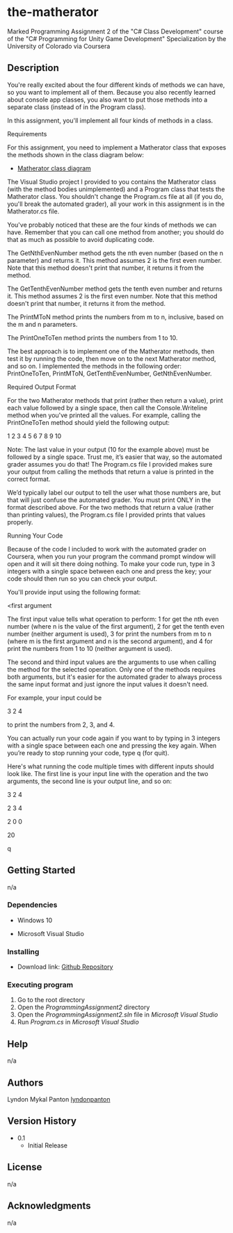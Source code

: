 # the-matherator
Marked Programming Assignment 2 of the "C# Class Development" course of the "C# Programming for Unity Game Development" Specialization by the University of Colorado via Coursera

## Description

You're really excited about the four different kinds of methods we can have, so you want to implement all of them. Because you also recently learned about console app classes, you also want to put those methods into a separate class (instead of in the Program class).

In this assignment, you'll implement all four kinds of methods in a class.

Requirements

For this assignment, you need to implement a Matherator class that exposes the methods shown in the class diagram below:
* [Matherator class diagram](./matherator_class_diagram.png)

The Visual Studio project I provided to you contains the Matherator class (with the method bodies unimplemented) and a Program class that tests the Matherator class. You shouldn't change the Program.cs file at all (if you do, you'll break the automated grader), all your work in this assignment is in the Matherator.cs file.

You've probably noticed that these are the four kinds of methods we can have. Remember that you can call one method from another; you should do that as much as possible to avoid duplicating code.

The GetNthEvenNumber method gets the nth even number (based on the n parameter) and returns it. This method assumes 2 is the first even number. Note that this method doesn't print that number, it returns it from the method.

The GetTenthEvenNumber method gets the tenth even number and returns it. This method assumes 2 is the first even number. Note that this method doesn't print that number, it returns it from the method.

The PrintMToN method prints the numbers from m to n, inclusive, based on the m and n parameters.

The PrintOneToTen method prints the numbers from 1 to 10.

The best approach is to implement one of the Matherator methods, then test it by running the code, then move on to the next Matherator method, and so on. I implemented the methods in the following order: PrintOneToTen, PrintMToN, GetTenthEvenNumber, GetNthEvenNumber.  

Required Output Format

For the two Matherator methods that print (rather then return a value), print each value followed by a single space, then call the Console.Writeline method when you've printed all the values. For example, calling the PrintOneToTen method should yield the following output:

1 2 3 4 5 6 7 8 9 10 

Note: The last value in your output (10 for the example above) must be followed by a single space. Trust me, it’s easier that way, so the automated grader assumes you do that! The Program.cs file I provided makes sure your output from calling the methods that return a value is printed in the correct format.

We’d typically label our output to tell the user what those numbers are, but that will just confuse the automated grader. You must print ONLY in the format described above. For the two methods that return a value (rather than printing values), the Program.cs file I provided prints that values properly.

Running Your Code

Because of the code I included to work with the automated grader on Coursera, when you run your program the command prompt window will open and it will sit there doing nothing. To make your code run, type in 3 integers with a single space between each one and press the <Enter> key; your code should then run so you can check your output. 

You'll provide input using the following format:

<operation> <first argument <second argument>

The first input value tells what operation to perform: 1 for get the nth even number (where n is the value of the first argument), 2 for get the tenth even number (neither argument is used), 3 for print the numbers from m to n (where m is the first argument and n is the second argument), and 4 for print the numbers from 1 to 10 (neither argument is used).

The second and third input values are the arguments to use when calling the method for the selected operation. Only one of the methods requires both arguments, but it's easier for the automated grader to always process the same input format and just ignore the input values it doesn't need.

For example, your input could be

3 2 4

to print the numbers from 2, 3, and 4.

You can actually run your code again if you want to by typing in 3 integers with a single space between each one and pressing the <Enter> key again. When you’re ready to stop running your code, type q (for quit).

Here's what running the code multiple times with different inputs should look like. The first line is your input line with the operation and the two arguments, the second line is your output line, and so on:  

3 2 4

2 3 4 

2 0 0

20

q

## Getting Started

n/a

### Dependencies

* Windows 10
+ Microsoft Visual Studio

### Installing

* Download link: [Github Repository](https://github.com/lyndonpanton/the-matherator)

### Executing program

1. Go to the root directory
2. Open the _ProgrammingAssignment2_ directory
3. Open the _ProgrammingAssignment2.sln_ file in _Microsoft Visual Studio_
4. Run _Program.cs_ in _Microsoft Visual Studio_

## Help

n/a

## Authors

Lyndon Mykal Panton
[lyndonpanton](https://github.com/lyndonpanton/)

## Version History

* 0.1
    * Initial Release

## License

n/a

## Acknowledgments

n/a
